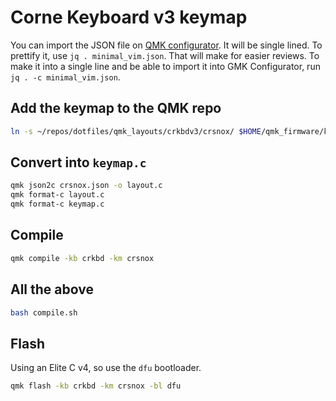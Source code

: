 # Corne Keyboard v3 keymap
You can import the JSON file on [QMK configurator](https://config.qmk.fm). It will be single lined. To prettify it, use `jq . minimal_vim.json`. That will make for easier reviews. To make it into a single line and be able to import it into GMK Configurator, run `jq . -c minimal_vim.json`.

## Add the keymap to the QMK repo
```bash
ln -s ~/repos/dotfiles/qmk_layouts/crkbdv3/crsnox/ $HOME/qmk_firmware/keyboards/crkbd/keymaps/crsnox
```

## Convert into `keymap.c`
```bash
qmk json2c crsnox.json -o layout.c
qmk format-c layout.c
qmk format-c keymap.c
```

## Compile
```bash
qmk compile -kb crkbd -km crsnox
```

## All the above
```bash
bash compile.sh
```

## Flash
Using an Elite C v4, so use the `dfu` bootloader.

```bash
qmk flash -kb crkbd -km crsnox -bl dfu
```
